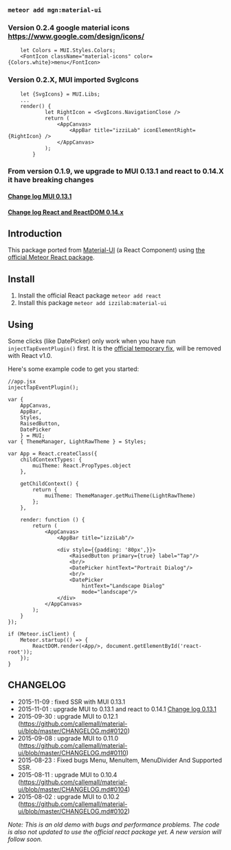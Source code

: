 ### `meteor add mgn:material-ui`
### Version 0.2.4 google material icons https://www.google.com/design/icons/
```
    let Colors = MUI.Styles.Colors;
    <FontIcon className="material-icons" color={Colors.white}>menu</FontIcon>
```

### Version 0.2.X, MUI imported SvgIcons
```
	let {SvgIcons} = MUI.Libs;
	...
	render() {
			let RightIcon = <SvgIcons.NavigationClose />
            return (
                <AppCanvas>
                    <AppBar title="izziLab" iconElementRight={RightIcon} />
                </AppCanvas>
            );
        }
```

### From version 0.1.9, we upgrade to MUI 0.13.1 and react to 0.14.X it have breaking changes
#### [Change log MUI 0.13.1](https://github.com/callemall/material-ui/blob/master/CHANGELOG.md#0131)
#### [Change log React and ReactDOM 0.14.x](https://facebook.github.io/react/blog/2015/10/07/react-v0.14.html)



## Introduction

This package ported from [Material-UI](http://material-ui.com) (a React Component) using [the official Meteor React package](http://react-in-meteor.readthedocs.org/).


## Install

1. Install the official React package `meteor add react`
2. Install this package `meteor add izzilab:material-ui`

## Using

Some clicks (like DatePicker) only work when you have run `injectTapEventPlugin()` first. It is the [official temporary fix](http://react-components.com/component/material-ui), will be removed with React v1.0.

Here's some example code to get you started:

```
//app.jsx
injectTapEventPlugin();

var {
    AppCanvas,
    AppBar,
    Styles,
    RaisedButton,
    DatePicker
    } = MUI;
var { ThemeManager, LightRawTheme } = Styles;

var App = React.createClass({
    childContextTypes: {
        muiTheme: React.PropTypes.object
    },

    getChildContext() {
        return {
            muiTheme: ThemeManager.getMuiTheme(LightRawTheme)
        };
    },

    render: function () {
        return (
            <AppCanvas>
                <AppBar title="izziLab"/>

                <div style={{padding: '80px',}}>
                    <RaisedButton primary={true} label="Tap"/>
                    <br/>
                    <DatePicker hintText="Portrait Dialog"/>
                    <br/>
                    <DatePicker
                        hintText="Landscape Dialog"
                        mode="landscape"/>
                </div>
            </AppCanvas>
        );
    }
});

if (Meteor.isClient) {
    Meteor.startup(() => {
        ReactDOM.render(<App/>, document.getElementById('react-root'));
    });
}

```

## CHANGELOG
- 2015-11-09 : fixed SSR with MUI 0.13.1
- 2015-11-01 : upgrade MUI to 0.13.1 and react to 0.14.1 [Change log 0.13.1](https://github.com/callemall/material-ui/blob/master/CHANGELOG.md#0131)
- 2015-09-30 : upgrade MUI to 0.12.1 (https://github.com/callemall/material-ui/blob/master/CHANGELOG.md#0120)
- 2015-09-08 : upgrade MUI to 0.11.0 (https://github.com/callemall/material-ui/blob/master/CHANGELOG.md#0110)
- 2015-08-23 : Fixed bugs Menu, MenuItem, MenuDivider And Supported SSR.
- 2015-08-11 : upgrade MUI to 0.10.4 (https://github.com/callemall/material-ui/blob/master/CHANGELOG.md#0104)
- 2015-08-02 : upgrade MUI to 0.10.2 (https://github.com/callemall/material-ui/blob/master/CHANGELOG.md#0102)

*Note: This is an old demo with bugs and performance problems. The code is also not updated to use the official react package yet. A new version will follow soon.*
